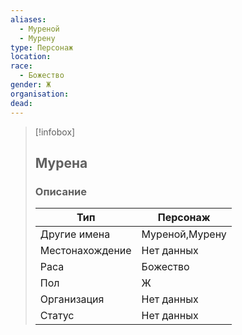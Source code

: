 ```yaml
---
aliases:
  - Муреной
  - Мурену
type: Персонаж
location: 
race:
  - Божество
gender: Ж
organisation: 
dead:
---
```


> [!infobox]
> 
> ## Мурена
> 
> ### Описание
> 
> | Тип | Персонаж |
> | --- | --- |
> | Другие имена| Муреной,Мурену |
> | Местонахождение | Нет данных |
> | Раса | Божество |
> | Пол | Ж |
> | Организация | Нет данных |
> | Статус | Нет данных  |